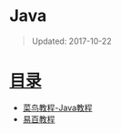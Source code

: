# Java

> Updated: 2017-10-22

# [目录](https://yangjinjie.github.io/java_notes/SUMMARY.html)

- [菜鸟教程-Java教程](http://www.runoob.com/java/java-tutorial.html)
- [易百教程](http://www.yiibai.com/html/java/)
